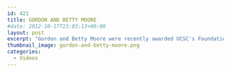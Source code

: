 ```yaml
---
id: 421
title: GORDON AND BETTY MOORE
#date: 2012-10-17T23:03:13+00:00
layout: post
excerpt: "Gordon and Betty Moore were recently awarded UCSC's Foundation Medal for their philanthropic leadership in support of science and the environment."
thumbnail_image: gordon-and-betty-moore.png
categories:
  - Videos
---
```

